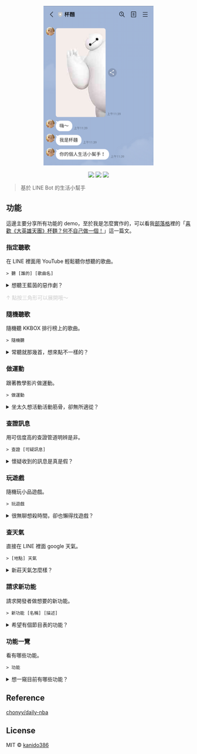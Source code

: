 <p align=center>
    <img src="demo/0.png" width="300">
</p>

<p align=center>
    <a target="_blank" href="https://img.shields.io/github/pipenv/locked/python-version/kanido386/baymax-with-us" title="Python version"><img src="https://img.shields.io/github/pipenv/locked/python-version/kanido386/baymax-with-us?color=orange"></a>
    <a target="_blank" href="https://opensource.org/licenses/MIT" title="License: MIT"><img src="https://img.shields.io/badge/License-MIT-blue.svg"></a>
    <a target="_blank" href="http://makeapullrequest.com" title="PRs Welcome"><img src="https://img.shields.io/badge/PRs-welcome-brightgreen.svg"></a>
</p>

> 基於 LINE Bot 的生活小幫手

## 功能

這邊主要分享所有功能的 demo，至於我是怎麼實作的，可以看我<a target="_blank" href="https://kanido386.github.io" title="卡尼多隨筆">部落格</a>裡的「<a target="_blank" href="https://kanido386.github.io/2021/07/baymax-with-us/">喜歡《大英雄天團》杯麵？何不自己做一個！</a>」這一篇文。

### 指定聽歌
在 LINE 裡面用 YouTube 輕鬆聽你想聽的歌曲。
```
> 聽 [誰的] [歌曲名]
```
<details>
<summary>想聽王藍茵的惡作劇？</summary>
<br>
<img src="demo/1.gif" width="300">
</details>
<p style="color: #cdcdcd">↑ 點按三角形可以展開哦～</p>

### 隨機聽歌
隨機聽 KKBOX 排行榜上的歌曲。
```
> 隨機聽
```
<details>
<summary>常聽就那幾首，想來點不一樣的？</summary>
<br>
<img src="demo/2.gif" width="300">
</details>

### 做運動
跟著教學影片做運動。
```
> 做運動
```
<details>
<summary>坐太久想活動活動筋骨，卻無所適從？</summary>
<br>
<img src="demo/3.gif" width="300">
</details>

### 查證訊息
用可信度高的查證管道明辨是非。
```
> 查證 [可疑訊息]
```
<details>
<summary>懷疑收到的訊息是真是假？</summary>
<br>
<img src="demo/4.gif" width="300">
</details>

### 玩遊戲
隨機玩小品遊戲。
```
> 玩遊戲
```
<details>
<summary>很無聊想殺時間，卻也懶得找遊戲？</summary>
<br>
<img src="demo/5.gif" width="300">
</details>

### 查天氣
直接在 LINE 裡面 google 天氣。
```
> [地點] 天氣
```
<details>
<summary>新莊天氣怎麼樣？</summary>
<br>
<img src="demo/6.gif" width="300">
</details>

### 請求新功能
請求開發者做想要的新功能。
```
> 新功能 [名稱] [描述]
```
<details>
<summary>希望有個節目表的功能？</summary>
<br>
<img src="demo/7.gif" width="300">
<br>
請求內容會寄到我這邊哦～
<img src="demo/7.png">
</details>

### 功能一覽
看有哪些功能。
```
> 功能
```
<details>
<summary>想一窺目前有哪些功能？</summary>
<br>
<img src="demo/8.gif" width="300">
</details>

## Reference

[chonyy/daily-nba](https://github.com/chonyy/daily-nba)

## License

MIT © [kanido386](https://github.com/kanido386)